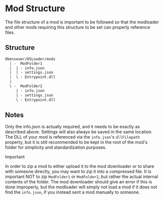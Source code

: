 # Mod Structure

The file structure of a mod is important to be followed so that the modloader and other mods requiring this structure to be set can properly reference files.

## Structure
```txt
Obenseuer/OSLoader/mods
  | -  ModFolder1
  |  | - info.json
  |  | - settings.json
  |  \ - Entrypoint.dll
  |
  \ -  ModFolder2
     | - info.json
     | - settings.json
     \ - Entrypoint.dll
```

## Notes
Only the info.json is actually required, and it needs to be exactly as described above. Settings will also always be saved in the same location. The DLL of your mod is referenced via the `info.json`'s `dllFilepath` property, but it is still recommended to be kept in the root of the mod's folder for simplicity and standardization purposes.

> [!IMPORTANT]
> In order to zip a mod to either upload it to the mod downloader or to share with someone directly, you may want to zip it into a compressed file. It is important NOT to zip `ModFolder1` or `ModFolder2`, but rather the actual internal contents of the folder. The mod downloader should give an error if this is done improperly, but the modloader will simply not load a mod if it does not find the `info.json`, if you instead sent a mod manually to someone.